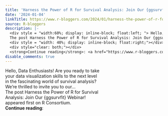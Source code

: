 ```yaml
---
title: 'Harness the Power of R for Survival Analysis: Join Our {ggsurvfit} Webinar!'
date: '2024-01-04'
linkTitle: https://www.r-bloggers.com/2024/01/harness-the-power-of-r-for-survival-analysis-join-our-ggsurvfit-webinar/
source: R-bloggers
description: |-
  <div style = "width:60%; display: inline-block; float:left; "> Hello, Data Enthusiasts! Are you ready to take your data visualization skills to the next level in the fascinating world of survival analysis? We’re thrilled to invite you to our...<br />
  The post Harness the Power of R for Survival Analysis: Join Our {ggsurvfit} Webinar! appeared first on R Consortium.</div>
  <div style = "width: 40%; display: inline-block; float:right;"></div>
  <div style="clear: both;"></div>
  <strong>Continue reading</strong>: <a href="https://www.r-bloggers.com/2024/01/harness-the-power-of-r-for-survival-analysis-jo ...
disable_comments: true
---
```

<div style = "width:60%; display: inline-block; float:left; "> Hello, Data Enthusiasts! Are you ready to take your data visualization skills to the next level in the fascinating world of survival analysis? We’re thrilled to invite you to our...<br />
The post Harness the Power of R for Survival Analysis: Join Our {ggsurvfit} Webinar! appeared first on R Consortium.</div>
<div style = "width: 40%; display: inline-block; float:right;"></div>
<div style="clear: both;"></div>
<strong>Continue reading</strong>: <a href="https://www.r-bloggers.com/2024/01/harness-the-power-of-r-for-survival-analysis-jo ...